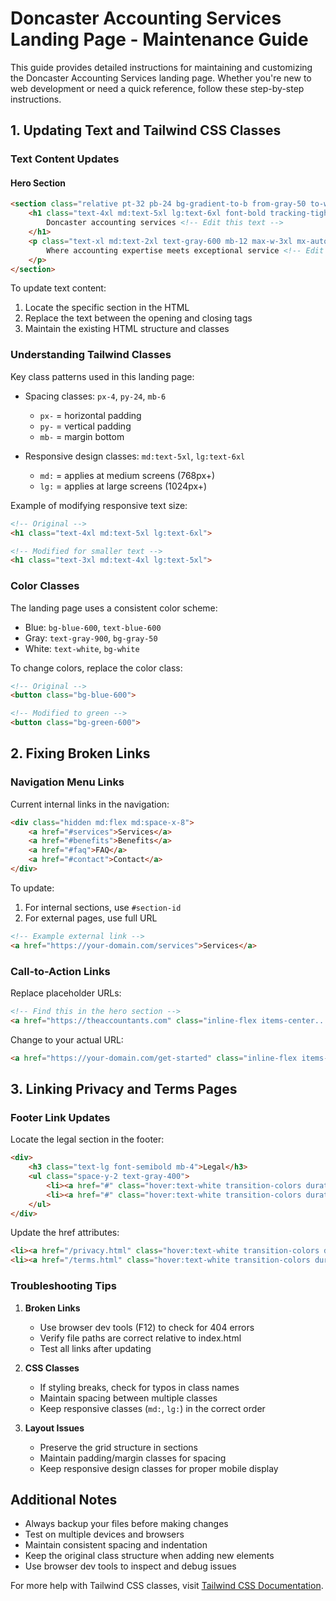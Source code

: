 # Doncaster Accounting Services Landing Page - Maintenance Guide

This guide provides detailed instructions for maintaining and customizing the Doncaster Accounting Services landing page. Whether you're new to web development or need a quick reference, follow these step-by-step instructions.

## 1. Updating Text and Tailwind CSS Classes

### Text Content Updates

#### Hero Section
```html
<section class="relative pt-32 pb-24 bg-gradient-to-b from-gray-50 to-white">
    <h1 class="text-4xl md:text-5xl lg:text-6xl font-bold tracking-tight text-gray-900 mb-6">
        Doncaster accounting services <!-- Edit this text -->
    </h1>
    <p class="text-xl md:text-2xl text-gray-600 mb-12 max-w-3xl mx-auto">
        Where accounting expertise meets exceptional service <!-- Edit this text -->
    </p>
</section>
```

To update text content:
1. Locate the specific section in the HTML
2. Replace the text between the opening and closing tags
3. Maintain the existing HTML structure and classes

### Understanding Tailwind Classes

Key class patterns used in this landing page:

- Spacing classes: `px-4`, `py-24`, `mb-6`
  - `px-` = horizontal padding
  - `py-` = vertical padding
  - `mb-` = margin bottom

- Responsive design classes: `md:text-5xl`, `lg:text-6xl`
  - `md:` = applies at medium screens (768px+)
  - `lg:` = applies at large screens (1024px+)

Example of modifying responsive text size:
```html
<!-- Original -->
<h1 class="text-4xl md:text-5xl lg:text-6xl">

<!-- Modified for smaller text -->
<h1 class="text-3xl md:text-4xl lg:text-5xl">
```

### Color Classes

The landing page uses a consistent color scheme:
- Blue: `bg-blue-600`, `text-blue-600`
- Gray: `text-gray-900`, `bg-gray-50`
- White: `text-white`, `bg-white`

To change colors, replace the color class:
```html
<!-- Original -->
<button class="bg-blue-600">

<!-- Modified to green -->
<button class="bg-green-600">
```

## 2. Fixing Broken Links

### Navigation Menu Links
Current internal links in the navigation:
```html
<div class="hidden md:flex md:space-x-8">
    <a href="#services">Services</a>
    <a href="#benefits">Benefits</a>
    <a href="#faq">FAQ</a>
    <a href="#contact">Contact</a>
</div>
```

To update:
1. For internal sections, use `#section-id`
2. For external pages, use full URL
```html
<!-- Example external link -->
<a href="https://your-domain.com/services">Services</a>
```

### Call-to-Action Links
Replace placeholder URLs:
```html
<!-- Find this in the hero section -->
<a href="https://theaccountants.com" class="inline-flex items-center...">
```
Change to your actual URL:
```html
<a href="https://your-domain.com/get-started" class="inline-flex items-center...">
```

## 3. Linking Privacy and Terms Pages

### Footer Link Updates
Locate the legal section in the footer:
```html
<div>
    <h3 class="text-lg font-semibold mb-4">Legal</h3>
    <ul class="space-y-2 text-gray-400">
        <li><a href="#" class="hover:text-white transition-colors duration-200">Privacy Policy</a></li>
        <li><a href="#" class="hover:text-white transition-colors duration-200">Terms of Service</a></li>
    </ul>
</div>
```

Update the href attributes:
```html
<li><a href="/privacy.html" class="hover:text-white transition-colors duration-200">Privacy Policy</a></li>
<li><a href="/terms.html" class="hover:text-white transition-colors duration-200">Terms of Service</a></li>
```

### Troubleshooting Tips

1. **Broken Links**
   - Use browser dev tools (F12) to check for 404 errors
   - Verify file paths are correct relative to index.html
   - Test all links after updating

2. **CSS Classes**
   - If styling breaks, check for typos in class names
   - Maintain spacing between multiple classes
   - Keep responsive classes (`md:`, `lg:`) in the correct order

3. **Layout Issues**
   - Preserve the grid structure in sections
   - Maintain padding/margin classes for spacing
   - Keep responsive design classes for proper mobile display

## Additional Notes

- Always backup your files before making changes
- Test on multiple devices and browsers
- Maintain consistent spacing and indentation
- Keep the original class structure when adding new elements
- Use browser dev tools to inspect and debug issues

For more help with Tailwind CSS classes, visit [Tailwind CSS Documentation](https://tailwindcss.com/docs).